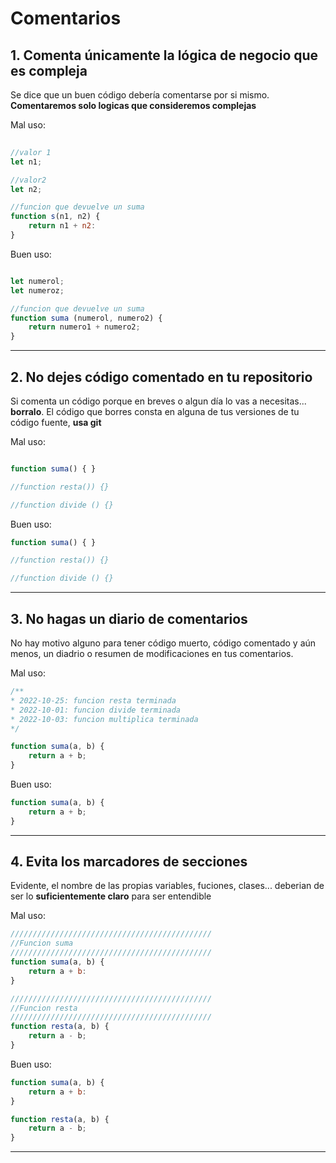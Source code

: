 # Comentarios
## 1. Comenta únicamente la lógica de negocio que es compleja
Se dice que un buen código debería comentarse por si mismo. **Comentaremos solo logicas que consideremos complejas**


Mal uso:

```javascript
    
//valor 1
let n1;

//valor2
let n2;

//funcion que devuelve un suma
function s(n1, n2) {
    return n1 + n2:
}


```

Buen uso:

```javascript

let numerol;
let numeroz;

//funcion que devuelve un suma
function suma (numerol, numero2) {
    return numero1 + numero2;
}


```
---
## 2. No dejes código comentado en tu repositorio
Si comenta un código porque en breves o algun día lo vas a necesitas... **borralo**. El código que borres consta en alguna de tus versiones de tu código fuente, **usa git**


Mal uso:

```javascript

function suma() { }

//function resta()) {}

//function divide () {}


```

Buen uso:

```javascript
function suma() { }

//function resta()) {}

//function divide () {}
```
---
## 3. No hagas un diario de comentarios
No hay motivo alguno para tener código muerto, código comentado y aún menos, un diadrio o resumen de modificaciones en tus comentarios.


Mal uso:

```javascript
/**
* 2022-10-25: funcion resta terminada
* 2022-10-01: funcion divide terminada
* 2022-10-03: funcion multiplica terminada
*/

function suma(a, b) {
    return a + b;
}
```

Buen uso:

```javascript
function suma(a, b) {
    return a + b;
}
```
---
## 4. Evita los marcadores de secciones
Evidente, el nombre de las propias variables, fuciones, clases... deberian de ser lo **suficientemente claro** para ser entendible

Mal uso:

```javascript
/////////////////////////////////////////////
//Funcion suma
/////////////////////////////////////////////
function suma(a, b) {
    return a + b:
}

/////////////////////////////////////////////
//Funcion resta
/////////////////////////////////////////////
function resta(a, b) {
    return a - b;
}
```

Buen uso:

```javascript
function suma(a, b) {
    return a + b:
}

function resta(a, b) {
    return a - b;
}
```
---

